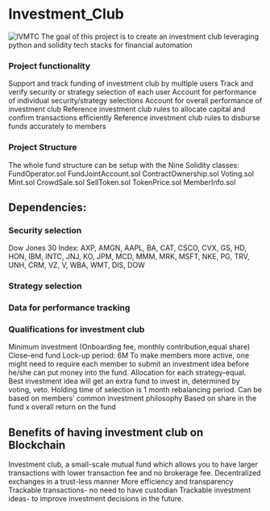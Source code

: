 # Investment_Club

![IVMTC](Investment-club.jpg)
The goal of this project is to create an investment club leveraging python and solidity tech stacks for financial automation

### Project functionality
Support and track funding of investment club by multiple users
Track and verify security or strategy selection of each user
Account for performance of individual security/strategy selections
Account for overall performance of investment club
Reference investment club rules to allocate capital and confirm transactions efficiently
Reference investment club rules to disburse funds accurately to members

### Project Structure

The whole fund structure can be setup with the Nine Solidity classes:
FundOperator.sol 
FundJointAccount.sol
ContractOwnership.sol 
Voting.sol
Mint.sol
CrowdSale.sol
SellToken.sol
TokenPrice.sol
MemberInfo.sol 

## Dependencies:
### Security selection
Dow Jones 30 Index: AXP, AMGN, AAPL, BA, CAT, CSCO, CVX, GS, HD, HON, IBM, INTC, JNJ, KO, JPM, MCD, MMM, MRK, MSFT, NKE, PG, TRV, UNH, CRM, VZ, V, WBA, WMT, DIS, DOW
### Strategy selection

### Data for performance tracking



### Qualifications for investment club
Minimum investment (Onboarding fee, monthly contribution,equal share)
Close-end fund
Lock-up period: 6M
To make members more active, one might need to require each member to submit an investment idea before he/she can put money into the fund.
Allocation for each strategy-equal. Best investment idea will get an extra fund to invest in, determined by voting, veto.
Holding time of selection is 1 month rebalancing period.
Can be based on members’ common investment philosophy
Based on share in the fund x overall return on the fund


## Benefits of having investment club on Blockchain
Investment club, a small-scale mutual fund which allows you to have larger transactions with lower transaction fee and no brokerage fee. 
Decentralized exchanges in a trust-less manner
More efficiency and transparency
Trackable transactions- no need to have custodian
Trackable  investment ideas- to improve investment decisions in the future.
